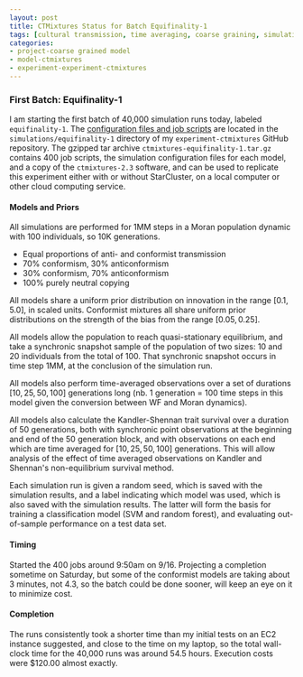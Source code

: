 ```yaml
---
layout: post
title: CTMixtures Status for Batch Equifinality-1
tags: [cultural transmission, time averaging, coarse graining, simulation, dissertation, open science, reproducible science, experiments, experiment-ctmixture]
categories: 
- project-coarse grained model
- model-ctmixtures
- experiment-experiment-ctmixtures
---
```


### First Batch:  Equifinality-1 ###

I am starting the first batch of 40,000 simulation runs today, labeled `equifinality-1`.  The [configuration files and job scripts](https://github.com/mmadsen/experiment-ctmixtures/tree/master/simulations/equifinality-1) are located in the `simulations/equifinality-1` directory of my `experiment-ctmixtures` GitHub repository.  The gzipped tar archive `ctmixtures-equifinality-1.tar.gz` contains 400 job scripts, the simulation configuration files for each model, and a copy of the `ctmixtures-2.3` software, and can be used to replicate this experiment either with or without StarCluster, on a local computer or other cloud computing service.  

#### Models and Priors ####

All simulations are performed for 1MM steps in a Moran population dynamic with 100 individuals, so 10K generations.  

* Equal proportions of anti- and conformist transmission
* 70% conformism, 30% anticonformism
* 30% conformism, 70% anticonformism
* 100% purely neutral copying

All models share a uniform prior distribution on innovation in the range $[0.1, 5.0]$, in scaled units.  Conformist mixtures all share uniform prior distributions on the strength of the bias from the range $[0.05, 0.25]$.  

All models allow the population to reach quasi-stationary equilibrium, and take a synchronic snapshot sample of the population of two sizes:  10 and 20 individuals from the total of 100.  That synchronic snapshot occurs in time step 1MM, at the conclusion of the simulation run.  

All models also perform time-averaged observations over a set of durations $[10,25,50,100]$ generations long (nb.  1 generation = 100 time steps in this model given the conversion between WF and Moran dynamics).  

All models also calculate the Kandler-Shennan trait survival over a duration of 50 generations, both with synchronic point observations at the beginning and end of the 50 generation block, and with observations on each end which are time averaged for $[10,25,50,100]$ generations.  This will allow analysis of the effect of time averaged observations on Kandler and Shennan's non-equilibrium survival method.  

Each simulation run is given a random seed, which is saved with the simulation results, and a label indicating which model was used, which is also saved with the simulation results.  The latter will form the basis for training a classification model (SVM and random forest), and evaluating out-of-sample performance on a test data set.  

#### Timing ####

Started the 400 jobs around 9:50am on 9/16.  Projecting a completion sometime on Saturday, but some of the conformist models are taking about 3 minutes, not 4.3, so the batch could be done sooner, will keep an eye on it to minimize cost.  

#### Completion ####

The runs consistently took a shorter time than my initial tests on an EC2 instance suggested, and close to the time on my laptop, so the total wall-clock time for the 40,000 runs was around 54.5 hours.  Execution costs were $120.00 almost exactly.  


